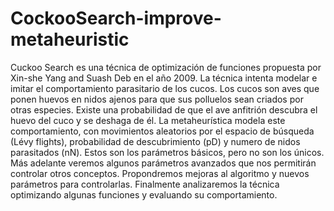 # CockooSearch-improve-metaheuristic
Cuckoo Search es una técnica de optimización de funciones propuesta por Xin-she Yang and Suash Deb en el año 2009. La técnica intenta modelar e imitar el comportamiento parasitario de los cucos. Los cucos son aves que ponen huevos en nidos ajenos para que sus polluelos sean criados por otras especies. Existe una probabilidad de que el ave anfitrión descubra el huevo del cuco y se deshaga de él.
La metaheurística modela este comportamiento, con movimientos aleatorios por el espacio de búsqueda (Lévy flights), probabilidad de descubrimiento (pD) y numero de nidos parasitados (nN). Estos son los parámetros básicos, pero no son los únicos. Más adelante veremos algunos parámetros avanzados que nos permitirán controlar otros conceptos. Propondremos mejoras al algoritmo y nuevos parámetros para controlarlas.
Finalmente analizaremos la técnica optimizando algunas funciones y evaluando su comportamiento.
